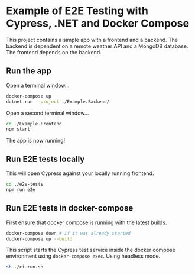 # Example of E2E Testing with Cypress, .NET and Docker Compose

This project contains a simple app with a frontend and a backend. The backend is dependent on a remote weather API and a MongoDB database. The frontend depends on the backend.

## Run the app

Open a terminal window...

```bash
docker-compose up
dotnet run --project ./Example.Backend/
```

Open a second terminal window...

```bash
cd ./Example.Frontend
npm start
```

The app is now running!

## Run E2E tests locally

This will open Cypress against your locally running frontend.

```bash
cd ./e2e-tests
npm run e2e
```

## Run E2E tests in docker-compose

First ensure that docker compose is running with the latest builds.

```bash
docker-compose down # if it was already started
docker-compose up --build
```

This script starts the Cypress test service inside the docker compose environment using `docker-compose exec`. Using headless mode.

```bash
sh ./ci-run.sh
```
